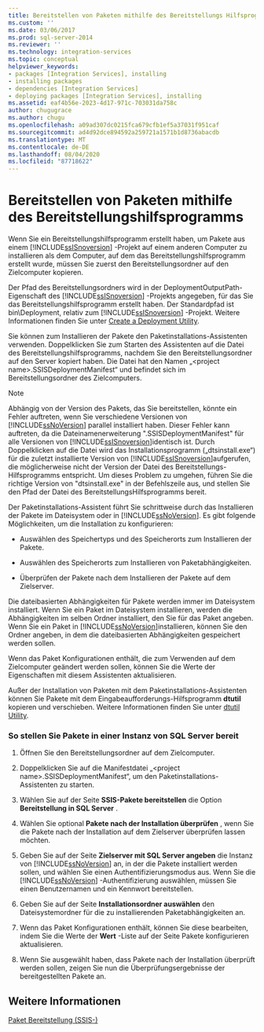 ```yaml
---
title: Bereitstellen von Paketen mithilfe des Bereitstellungs Hilfsprogramms | Microsoft-Dokumentation
ms.custom: ''
ms.date: 03/06/2017
ms.prod: sql-server-2014
ms.reviewer: ''
ms.technology: integration-services
ms.topic: conceptual
helpviewer_keywords:
- packages [Integration Services], installing
- installing packages
- dependencies [Integration Services]
- deploying packages [Integration Services], installing
ms.assetid: eaf4b56e-2023-4d17-971c-703031da758c
author: chugugrace
ms.author: chugu
ms.openlocfilehash: a09ad307dc0215fca679cfb1ef5a37031f951caf
ms.sourcegitcommit: ad4d92dce894592a259721a1571b1d8736abacdb
ms.translationtype: MT
ms.contentlocale: de-DE
ms.lasthandoff: 08/04/2020
ms.locfileid: "87718622"
---
```

# <a name="deploy-packages-by-using-the-deployment-utility"></a>Bereitstellen von Paketen mithilfe des Bereitstellungshilfsprogramms
  Wenn Sie ein Bereitstellungshilfsprogramm erstellt haben, um Pakete aus einem [!INCLUDE[ssISnoversion](../includes/ssisnoversion-md.md)] -Projekt auf einem anderen Computer zu installieren als dem Computer, auf dem das Bereitstellungshilfsprogramm erstellt wurde, müssen Sie zuerst den Bereitstellungsordner auf den Zielcomputer kopieren.  
  
 Der Pfad des Bereitstellungsordners wird in der DeploymentOutputPath-Eigenschaft des [!INCLUDE[ssISnoversion](../includes/ssisnoversion-md.md)] -Projekts angegeben, für das Sie das Bereitstellungshilfsprogramm erstellt haben. Der Standardpfad ist bin\Deployment, relativ zum [!INCLUDE[ssISnoversion](../includes/ssisnoversion-md.md)] -Projekt. Weitere Informationen finden Sie unter [Create a Deployment Utility](../../2014/integration-services/create-a-deployment-utility.md).  
  
 Sie können zum Installieren der Pakete den Paketinstallations-Assistenten verwenden. Doppelklicken Sie zum Starten des Assistenten auf die Datei des Bereitstellungshilfsprogramms, nachdem Sie den Bereitstellungsordner auf den Server kopiert haben. Die Datei hat den Namen „\<project name>.SSISDeploymentManifest“ und befindet sich im Bereitstellungsordner des Zielcomputers.  
  
> [!NOTE]  
>  Abhängig von der Version des Pakets, das Sie bereitstellen, könnte ein Fehler auftreten, wenn Sie verschiedene Versionen von [!INCLUDE[ssNoVersion](../includes/ssnoversion-md.md)] parallel installiert haben. Dieser Fehler kann auftreten, da die Dateinamenerweiterung ".SSISDeploymentManifest" für alle Versionen von [!INCLUDE[ssISnoversion](../includes/ssisnoversion-md.md)]identisch ist. Durch Doppelklicken auf die Datei wird das Installationsprogramm („dtsinstall.exe“) für die zuletzt installierte Version von [!INCLUDE[ssISnoversion](../includes/ssisnoversion-md.md)]aufgerufen, die möglicherweise nicht der Version der Datei des Bereitstellungs-Hilfsprogramms entspricht. Um dieses Problem zu umgehen, führen Sie die richtige Version von "dtsinstall.exe" in der Befehlszeile aus, und stellen Sie den Pfad der Datei des BereitstellungsHilfsprogramms bereit.  
  
 Der Paketinstallations-Assistent führt Sie schrittweise durch das Installieren der Pakete im Dateisystem oder in [!INCLUDE[ssNoVersion](../includes/ssnoversion-md.md)]. Es gibt folgende Möglichkeiten, um die Installation zu konfigurieren:  
  
-   Auswählen des Speichertyps und des Speicherorts zum Installieren der Pakete.  
  
-   Auswählen des Speicherorts zum Installieren von Paketabhängigkeiten.  
  
-   Überprüfen der Pakete nach dem Installieren der Pakete auf dem Zielserver.  
  
 Die dateibasierten Abhängigkeiten für Pakete werden immer im Dateisystem installiert. Wenn Sie ein Paket im Dateisystem installieren, werden die Abhängigkeiten im selben Ordner installiert, den Sie für das Paket angeben. Wenn Sie ein Paket in [!INCLUDE[ssNoVersion](../includes/ssnoversion-md.md)]installieren, können Sie den Ordner angeben, in dem die dateibasierten Abhängigkeiten gespeichert werden sollen.  
  
 Wenn das Paket Konfigurationen enthält, die zum Verwenden auf dem Zielcomputer geändert werden sollen, können Sie die Werte der Eigenschaften mit diesem Assistenten aktualisieren.  
  
 Außer der Installation von Paketen mit dem Paketinstallations-Assistenten können Sie Pakete mit dem Eingabeaufforderungs-Hilfsprogramm **dtutil** kopieren und verschieben. Weitere Informationen finden Sie unter [dtutil Utility](dtutil-utility.md).  
  
### <a name="to-deploy-packages-to-an-instance-of-sql-server"></a>So stellen Sie Pakete in einer Instanz von SQL Server bereit  
  
1.  Öffnen Sie den Bereitstellungsordner auf dem Zielcomputer.  
  
2.  Doppelklicken Sie auf die Manifestdatei „\<project name>.SSISDeploymentManifest“, um den Paketinstallations-Assistenten zu starten.  
  
3.  Wählen Sie auf der Seite **SSIS-Pakete bereitstellen** die Option **Bereitstellung in SQL Server** .  
  
4.  Wählen Sie optional **Pakete nach der Installation überprüfen** , wenn Sie die Pakete nach der Installation auf dem Zielserver überprüfen lassen möchten.  
  
5.  Geben Sie auf der Seite **Zielserver mit SQL Server angeben** die Instanz von [!INCLUDE[ssNoVersion](../includes/ssnoversion-md.md)] an, in der die Pakete installiert werden sollen, und wählen Sie einen Authentifizierungsmodus aus. Wenn Sie die [!INCLUDE[ssNoVersion](../includes/ssnoversion-md.md)] -Authentifizierung auswählen, müssen Sie einen Benutzernamen und ein Kennwort bereitstellen.  
  
6.  Geben Sie auf der Seite **Installationsordner auswählen** den Dateisystemordner für die zu installierenden Paketabhängigkeiten an.  
  
7.  Wenn das Paket Konfigurationen enthält, können Sie diese bearbeiten, indem Sie die Werte der **Wert** -Liste auf der Seite Pakete konfigurieren aktualisieren.  
  
8.  Wenn Sie ausgewählt haben, dass Pakete nach der Installation überprüft werden sollen, zeigen Sie nun die Überprüfungsergebnisse der bereitgestellten Pakete an.  
  
## <a name="see-also"></a>Weitere Informationen  
 [Paket Bereitstellung &#40;SSIS-&#41;](packages/legacy-package-deployment-ssis.md)  
  
  
